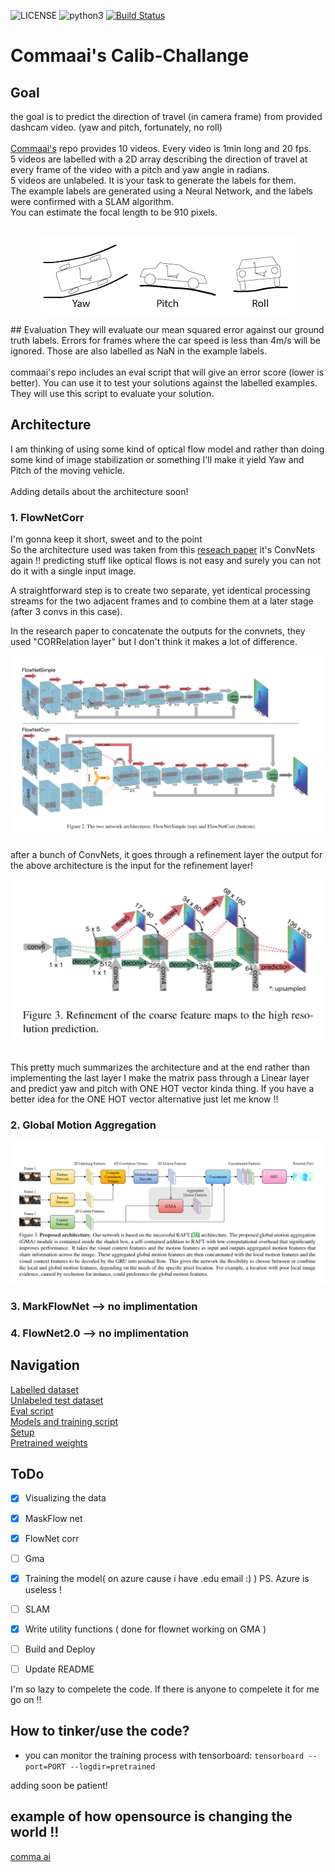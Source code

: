 ![LICENSE](https://img.shields.io/badge/license-MIT-blue.svg)
![python3](https://img.shields.io/badge/python-3.8-blue.svg)
[![Build Status](https://travis-ci.com/shauray8/Calib-Challange.svg?branch=master)](https://travis-ci.com/shauray8/Calib-Challange)

# Commaai's Calib-Challange
## Goal
the goal is to predict the direction of travel (in camera frame) from provided dashcam video. (yaw and pitch, fortunately, no roll)
</br></br>
[Commaai's](https://github.com/commaai/calib_challange) repo provides 10 videos. Every video is 1min long and 20 fps.</br>
5 videos are labelled with a 2D array describing the direction of travel at every frame of the video with a pitch and yaw angle in radians.</br>
5 videos are unlabeled. It is your task to generate the labels for them.</br>
The example labels are generated using a Neural Network, and the labels were confirmed with a SLAM algorithm.</br>
You can estimate the focal length to be 910 pixels.</br>
</br>
<p align="center">
  <img src="./Docs/yaw-pitch-roll.png"></img>
</p>
## Evaluation
They will evaluate our mean squared error against our ground truth labels. Errors for frames where the car speed is less than 4m/s will be ignored. Those are also labelled as NaN in the example labels.
</br></br>
commaai's repo includes an eval script that will give an error score (lower is better). You can use it to test your solutions against the labelled examples. They will use this script to evaluate your solution.

## Architecture 
I am thinking of using some kind of optical flow model and rather than doing some kind of image stabilization or something I'll make it yield Yaw and Pitch of the moving vehicle.
</br></br>
Adding details about the architecture soon!
### 1. FlowNetCorr

I'm gonna keep it short, sweet and to the point </br>
So the architecture used was taken from this [reseach paper](https://arxiv.org/pdf/1504.06852.pdf)
it's ConvNets again !! predicting stuff like optical flows is not easy and surely you can not do it with a single input image. </br>

A straightforward step is to create two separate, yet identical processing streams for the
two adjacent frames and to combine them at a later stage (after 3 convs in this case).</br>

In the research paper to concatenate the outputs for the convnets, they used "CORRelation layer"
but I don't think it makes a lot of difference. </br>

![](./Docs/FlowNetARch.png)</br></br>
after a bunch of ConvNets, it goes through a refinement layer the output for the above architecture
is the input for the refinement layer!
<p align="center">
<img src = "./Docs/FlowNetRef.png"></img></br></br>
</p>
This pretty much summarizes the architecture and at the end rather than implementing the last layer
I make the matrix pass through a Linear layer and predict yaw and pitch with ONE HOT vector kinda thing.
If you have a better idea for the ONE HOT vector alternative just let me know !!</br>

### 2. Global Motion Aggregation
![](./Docs/GMA_Arch.png)
### 3. MarkFlowNet --> no implimentation 
### 4. FlowNet2.0 --> no implimentation 

## Navigation
[Labelled dataset](./labeled)</br>
[Unlabeled test dataset](./unlabeled)</br>
[Eval script](eval.py)</br>
[Models and training script](./calib)</br>
[Setup](setup.py) </br>
[Pretrained weights](./calib/pretrained/)</br>

## ToDo
- [x] Visualizing the data
- [X] MaskFlow net
- [x] FlowNet corr
- [ ] Gma
- [X] Training the model( on azure cause i have .edu email :) ) PS. Azure is useless  !
- [ ] SLAM
- [X] Write utility functions ( done for flownet working on GMA )
- [ ] Build and Deploy
- [ ] Update README


I'm so lazy to compelete the code. If there is anyone to compelete it for me go on !!

## How to tinker/use the code?

* you can monitor the training process with tensorboard:
`tensorboard --port=PORT --logdir=pretrained`

adding soon be patient!

## example of how opensource is changing the world !! 
[comma ai](https://github.com/commaai)
